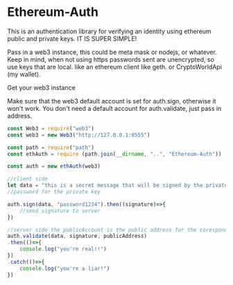 # Ethereum-Auth
This is an authentication library for verifying an identity using ethereum public and private keys.
IT IS SUPER SIMPLE!


Pass in a web3 instance, this could be meta mask or nodejs, or whatever. Keep in mind,
when not using https passwords sent are unencrypted, so use keys that are local.
like an ethereum client like geth. or CryptoWorldApi (my wallet).  

Get your web3 instance

Make sure that the web3 default account is set for auth.sign, otherwise it won't work.
You don't need a default account for auth.validate, just pass in address.
```js
const Web3 = require("web3")
const web3 = new Web3("http://127.0.0.1:8555")

const path = require("path")
const ethAuth = require (path.join(__dirname, "..", "Ethereum-Auth"))

const auth = new ethAuth(web3)

//client side 
let data = "this is a secret message that will be signed by the private key"
//password for the private key

auth.sign(data, "password1234").then((signature)=>{
    //send signature to server
})

//server side the publicAccount is the public address for the coresponding private key
auth.validate(data, signature, publicAddress)
.then(()=>{
    console.log("you're real!!")
})
.catch(()=>{
    console.log("you're a liar!")
})
```
